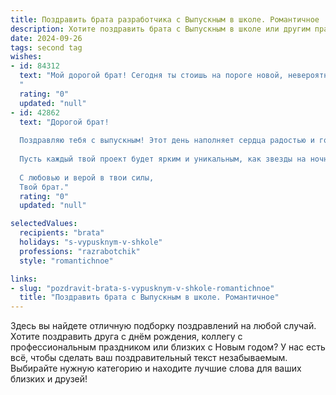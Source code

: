 ```yaml
---
title: Поздравить брата разработчика с Выпускным в школе. Романтичное
description: Хотите поздравить брата с Выпускным в школе или другим праздником? Наш ИИ создаст незабываемое поздравление, а вы обязательно выделитесь среди других.  
date: 2024-09-26
tags: second tag
wishes:
- id: 84312
  text: "Мой дорогой брат! Сегодня ты стоишь на пороге новой, невероятно захватывающей жизни,  оставляя позади школьные годы и отправляясь в мир, полный возможностей.  Твой путь разработчика – это путь созидания, путь к созданию чего-то прекрасного и уникального,  путь, полный вдохновения и  творческих взлётов. Пусть твоя жизнь будет  яркой, как код, написанный с любовью,  и полна таких же прекрасных и неожиданных открытий, как самые удачные программные решения.  Я бесконечно горжусь тобой и верю в твой безграничный потенциал. С выпускным, любимый брат!
  "
  rating: "0"
  updated: "null"
- id: 42862
  text: "Дорогой брат!
  
  Поздравляю тебя с выпускным! Этот день наполняет сердца радостью и гордостью, ведь ты стоишь на пороге новой, увлекательной жизни. Ты, как истинный разработчик, начинаешь создавать свой собственный код для будущего, закладывая фундаменты успеха, мечты и вдохновения.
  
  Пусть каждый твой проект будет ярким и уникальным, как звезды на ночном небе. Желаю тебе смелости исследовать новые горизонты, находить решения даже в самых сложных задачах и наслаждаться каждым мгновением на этом удивительном пути.
  
  С любовью и верой в твои силы,
  Твой брат."
  rating: "0"
  updated: "null"

selectedValues:
  recipients: "brata"
  holidays: "s-vypusknym-v-shkole"
  professions: "razrabotchik"
  style: "romantichnoe"

links:
- slug: "pozdravit-brata-s-vypusknym-v-shkole-romantichnoe"
  title: "Поздравить брата с Выпускным в школе. Романтичное"
---
```


Здесь вы найдете отличную подборку поздравлений на любой случай.
Хотите поздравить друга с днём рождения, коллегу с профессиональным праздником или близких с Новым годом? У нас есть всё, чтобы сделать ваш поздравительный текст незабываемым. Выбирайте нужную категорию и находите лучшие слова для ваших близких и друзей!
